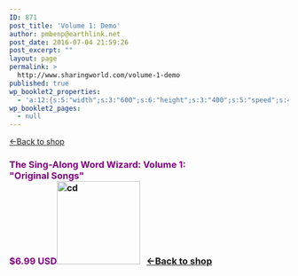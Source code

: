 ```yaml
---
ID: 871
post_title: 'Volume 1: Demo'
author: pmbenp@earthlink.net
post_date: 2016-07-04 21:59:26
post_excerpt: ""
layout: page
permalink: >
  http://www.sharingworld.com/volume-1-demo
published: true
wp_booklet2_properties:
  - 'a:12:{s:5:"width";s:3:"600";s:6:"height";s:3:"400";s:5:"speed";s:4:"1000";s:5:"delay";s:4:"5000";s:9:"direction";s:3:"LTR";s:14:"arrows_enabled";b:0;s:20:"page_numbers_enabled";b:1;s:14:"cover_behavior";s:4:"open";s:7:"padding";s:2:"10";s:18:"thumbnails_enabled";b:0;s:13:"popup_enabled";s:0:"";s:5:"theme";s:7:"default";}'
wp_booklet2_pages:
  - null
---
```

<a href=": http://www.sharingworld.com/shop-2"> &#8592;Back to shop</a>
&nbsp;
<h3 style="text-align: left;"><span style="color: #800080;"><b>The Sing-Along Word Wizard: <span style="color: 
<span style="color: #cc0000; font-size: 16px;">Volume 1:</span><span style="color: #800080;"></br> "Original Songs"</span></br>$6.99 USD<a><img class="aligncenter size-thumbnail wp-image-71" src="http://www.sharingworld.com/wp-content/uploads/2016/03/cd-150x150.jpg" alt="cd" width="150" height="150" /></a><a href="http://www.payloadz.com/go/?id=3123308" target="paypal"><img style="margin-top: 10px; margin-bottom: 5px;" src="http://www.sharingworld.com/wp-content/uploads/2016/02/add-cart-e1464143165363.png" alt="" /></a>
&nbsp;
<a href=": http://www.sharingworld.com/shop-2"> &#8592;Back to shop</a>